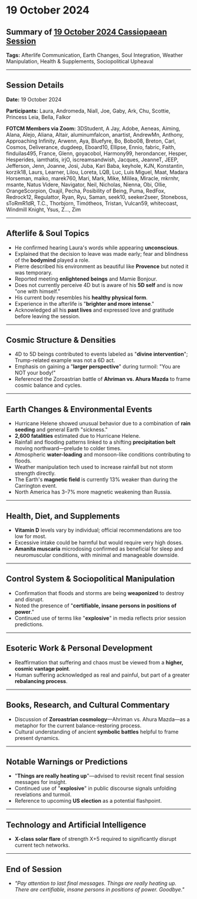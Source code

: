 # 19 October 2024

## Summary of [19 October 2024 Cassiopaean Session](https://cassiopaea.org/forum/threads/session-19-october-2024.55251/)

**Tags:** Afterlife Communication, Earth Changes, Soul Integration, Weather Manipulation, Health & Supplements, Sociopolitical Upheaval

---

## Session Details

**Date:** 19 October 2024

**Participants:** Laura, Andromeda, Niall, Joe, Gaby, Ark, Chu, Scottie, Princess Leia, Bella, Falkor

**FOTCM Members via Zoom:** 3DStudent, A Jay, Adobe, Aeneas, Aiming, Alana, Alejo, Aliana, Altair, aluminumfalcon, anartist, AndrewMn, Anthony, Approaching Infinity, Arwenn, Aya, Bluefyre, Bo, Bobo08, Breton, Carl, Cosmos, Deliverance, dugdeep, Eboard10, Ellipse, Ennio, fabric, Faith, finduilas495, France, Glenn, goyacobol, Harmony99, herondancer, Hesper, Hesperides, iamthatis, irjO, iscreamsandwish, Jacques, JeanneT, JEEP, Jefferson, Jenn, Joanne, Josi, Juba, Kari Baba, keyhole, KJN, Konstantin, korzik18, Laurs, Learner, Lilou, Loreta, LQB, Luc, Luis Miguel, Maat, Madara Horseman, maiko, marek760, Mari, Mark, Mike, Mililea, Miracle, mkrnhr, msante, Natus Videre, Navigator, Neil, Nicholas, Nienna, Obi, Ollie, OrangeScorpion, Oxajil, Pecha, Posibility of Being, Puma, RedFox, Redrock12, Regulattor, Ryan, Ryu, Saman, seek10, seeker2seer, Stoneboss, sToRmR1dR, T.C., Thorbjorn, Timótheos, Tristan, Vulcan59, whitecoast, Windmill Knight, Ysus, Z…, Zim

---

## Afterlife & Soul Topics

- He confirmed hearing Laura's words while appearing **unconscious**.
- Explained that the decision to leave was made early; fear and blindness of the **bodymind** played a role.
- Pierre described his environment as beautiful like **Provence** but noted it was temporary.
- Reported meeting **enlightened beings** and Mamie Bonjour.
- Does not currently perceive 4D but is aware of his **5D self** and is now "one with himself."
- His current body resembles his **healthy physical form**.
- Experience in the afterlife is "**brighter and more intense**."
- Acknowledged all his **past lives** and expressed love and gratitude before leaving the session.

---

## Cosmic Structure & Densities

- 4D to 5D beings contributed to events labeled as "**divine intervention**"; Trump-related example was not a 6D act.
- Emphasis on gaining a "**larger perspective**" during turmoil: "You are NOT your body!"
- Referenced the Zoroastrian battle of **Ahriman vs. Ahura Mazda** to frame cosmic balance and cycles.

---

## Earth Changes & Environmental Events

- Hurricane Helene showed unusual behavior due to a combination of **rain seeding** and general Earth "sickness."
- **2,600 fatalities** estimated due to Hurricane Helene.
- Rainfall and flooding patterns linked to a shifting **precipitation belt** moving northward—prelude to colder times.
- Atmospheric **water-loading** and monsoon-like conditions contributing to floods.
- Weather manipulation tech used to increase rainfall but not storm strength directly.
- The Earth's **magnetic field** is currently 13% weaker than during the Carrington event.
- North America has 3–7% more magnetic weakening than Russia.

---

## Health, Diet, and Supplements

- **Vitamin D** levels vary by individual; official recommendations are too low for most.
- Excessive intake could be harmful but would require very high doses.
- **Amanita muscaria** microdosing confirmed as beneficial for sleep and neuromuscular conditions, with minimal and manageable downside.

---

## Control System & Sociopolitical Manipulation

- Confirmation that floods and storms are being **weaponized** to destroy and disrupt.
- Noted the presence of "**certifiable, insane persons in positions of power**."
- Continued use of terms like "**explosive**" in media reflects prior session predictions.

---

## Esoteric Work & Personal Development

- Reaffirmation that suffering and chaos must be viewed from a **higher, cosmic vantage point**.
- Human suffering acknowledged as real and painful, but part of a greater **rebalancing process**.

---

## Books, Research, and Cultural Commentary

- Discussion of **Zoroastrian cosmology**—Ahriman vs. Ahura Mazda—as a metaphor for the current balance-restoring process.
- Cultural understanding of ancient **symbolic battles** helpful to frame present dynamics.

---

## Notable Warnings or Predictions

- "**Things are really heating up**"—advised to revisit recent final session messages for insight.
- Continued use of "**explosive**" in public discourse signals unfolding revelations and turmoil.
- Reference to upcoming **US election** as a potential flashpoint.

---

## Technology and Artificial Intelligence

- **X-class solar flare** of strength X+5 required to significantly disrupt current tech networks.

---

## End of Session

- *"Pay attention to last final messages. Things are really heating up. There are certifiable, insane persons in positions of power. Goodbye."*
